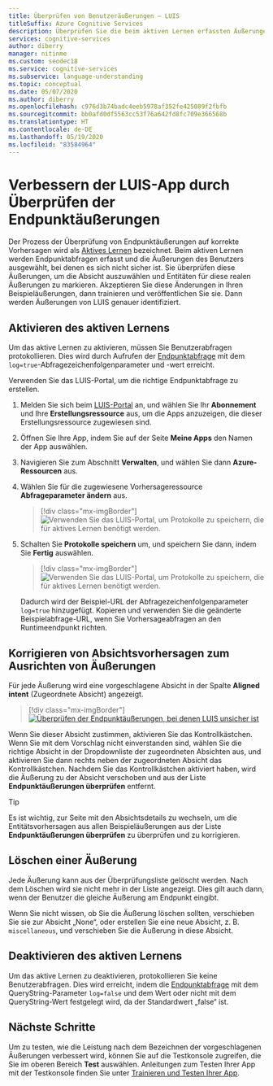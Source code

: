 ```yaml
---
title: Überprüfen von Benutzeräußerungen – LUIS
titleSuffix: Azure Cognitive Services
description: Überprüfen Sie die beim aktiven Lernen erfassten Äußerungen, um die Absicht auszuwählen und Entitäten für reale Äußerungen zu markieren. Akzeptieren Sie die Änderungen, und führen Sie das Training und die Veröffentlichung durch.
services: cognitive-services
author: diberry
manager: nitinme
ms.custom: seodec18
ms.service: cognitive-services
ms.subservice: language-understanding
ms.topic: conceptual
ms.date: 05/07/2020
ms.author: diberry
ms.openlocfilehash: c976d3b74badc4eeb5978af352fe425089f2fbfb
ms.sourcegitcommit: bb0afd0df5563cc53f76a642fd8fc709e366568b
ms.translationtype: HT
ms.contentlocale: de-DE
ms.lasthandoff: 05/19/2020
ms.locfileid: "83584964"
---
```

# <a name="how-to-improve-the-luis-app-by-reviewing-endpoint-utterances"></a>Verbessern der LUIS-App durch Überprüfen der Endpunktäußerungen

Der Prozess der Überprüfung von Endpunktäußerungen auf korrekte Vorhersagen wird als [Aktives Lernen](luis-concept-review-endpoint-utterances.md) bezeichnet. Beim aktiven Lernen werden Endpunktabfragen erfasst und die Äußerungen des Benutzers ausgewählt, bei denen es sich nicht sicher ist. Sie überprüfen diese Äußerungen, um die Absicht auszuwählen und Entitäten für diese realen Äußerungen zu markieren. Akzeptieren Sie diese Änderungen in Ihren Beispieläußerungen, dann trainieren und veröffentlichen Sie sie. Dann werden Äußerungen von LUIS genauer identifiziert.

## <a name="enable-active-learning"></a>Aktivieren des aktiven Lernens

Um das aktive Lernen zu aktivieren, müssen Sie Benutzerabfragen protokollieren. Dies wird durch Aufrufen der [Endpunktabfrage](luis-get-started-create-app.md#query-the-v3-api-prediction-endpoint) mit dem `log=true`-Abfragezeichenfolgenparameter und -wert erreicht.

Verwenden Sie das LUIS-Portal, um die richtige Endpunktabfrage zu erstellen.

1. Melden Sie sich beim [LUIS-Portal](https://www.luis.ai) an, und wählen Sie Ihr **Abonnement** und Ihre **Erstellungsressource** aus, um die Apps anzuzeigen, die dieser Erstellungsressource zugewiesen sind.
1. Öffnen Sie Ihre App, indem Sie auf der Seite **Meine Apps** den Namen der App auswählen.
1. Navigieren Sie zum Abschnitt **Verwalten**, und wählen Sie dann **Azure-Ressourcen** aus.
1. Wählen Sie für die zugewiesene Vorhersageressource **Abfrageparameter ändern** aus.

    > [!div class="mx-imgBorder"]
    > ![Verwenden Sie das LUIS-Portal, um Protokolle zu speichern, die für aktives Lernen benötigt werden.](./media/luis-tutorial-review-endpoint-utterances/azure-portal-change-query-url-settings.png)

1. Schalten Sie **Protokolle speichern** um, und speichern Sie dann, indem Sie **Fertig** auswählen.

    > [!div class="mx-imgBorder"]
    > ![Verwenden Sie das LUIS-Portal, um Protokolle zu speichern, die für aktives Lernen benötigt werden.](./media/luis-tutorial-review-endpoint-utterances/luis-portal-manage-azure-resource-save-logs.png)

     Dadurch wird der Beispiel-URL der Abfragezeichenfolgenparameter `log=true` hinzugefügt. Kopieren und verwenden Sie die geänderte Beispielabfrage-URL, wenn Sie Vorhersageabfragen an den Runtimeendpunkt richten.

## <a name="correct-intent-predictions-to-align-utterances"></a>Korrigieren von Absichtsvorhersagen zum Ausrichten von Äußerungen

Für jede Äußerung wird eine vorgeschlagene Absicht in der Spalte **Aligned intent** (Zugeordnete Absicht) angezeigt.

> [!div class="mx-imgBorder"]
> [![Überprüfen der Endpunktäußerungen, bei denen LUIS unsicher ist](./media/label-suggested-utterances/review-endpoint-utterances.png)](./media/label-suggested-utterances/review-endpoint-utterances.png#lightbox)

Wenn Sie dieser Absicht zustimmen, aktivieren Sie das Kontrollkästchen. Wenn Sie mit dem Vorschlag nicht einverstanden sind, wählen Sie die richtige Absicht in der Dropdownliste der zugeordneten Absichten aus, und aktivieren Sie dann rechts neben der zugeordneten Absicht das Kontrollkästchen. Nachdem Sie das Kontrollkästchen aktiviert haben, wird die Äußerung zu der Absicht verschoben und aus der Liste **Endpunktäußerungen überprüfen** entfernt.

> [!TIP]
> Es ist wichtig, zur Seite mit den Absichtsdetails zu wechseln, um die Entitätsvorhersagen aus allen Beispieläußerungen aus der Liste **Endpunktäußerungen überprüfen** zu überprüfen und zu korrigieren.

## <a name="delete-utterance"></a>Löschen einer Äußerung

Jede Äußerung kann aus der Überprüfungsliste gelöscht werden. Nach dem Löschen wird sie nicht mehr in der Liste angezeigt. Dies gilt auch dann, wenn der Benutzer die gleiche Äußerung am Endpunkt eingibt.

Wenn Sie nicht wissen, ob Sie die Äußerung löschen sollten, verschieben Sie sie zur Absicht „None“, oder erstellen Sie eine neue Absicht, z. B. `miscellaneous`, und verschieben Sie die Äußerung in diese Absicht.

## <a name="disable-active-learning"></a>Deaktivieren des aktiven Lernens

Um das aktive Lernen zu deaktivieren, protokollieren Sie keine Benutzerabfragen. Dies wird erreicht, indem die [Endpunktabfrage](luis-get-started-create-app.md#query-the-v2-api-prediction-endpoint) mit dem QueryString-Parameter `log=false` und dem Wert oder nicht mit dem QueryString-Wert festgelegt wird, da der Standardwert „false“ ist.

## <a name="next-steps"></a>Nächste Schritte

Um zu testen, wie die Leistung nach dem Bezeichnen der vorgeschlagenen Äußerungen verbessert wird, können Sie auf die Testkonsole zugreifen, die Sie im oberen Bereich **Test** auswählen. Anleitungen zum Testen Ihrer App mit der Testkonsole finden Sie unter [Trainieren und Testen Ihrer App](luis-interactive-test.md).
